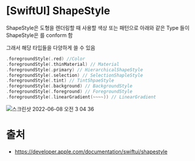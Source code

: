 # [SwiftUI] ShapeStyle
ShapeStyle은 도형을 렌더링할 때 사용할 색상 또는 패턴으로 아래와 같은 Type 들이 ShapeStyle은 를 conform 함

그래서 해당 타입들을 다양하게 쓸 수 있음

```swift
.foregroundStyle(.red) //Color
.foregroundStyle(.thinMaterial) // Material
.foregroundStyle(.primary) // HierarchicalShapeStyle
.foregroundStyle(.selection) // SelectionShapleStyle
.foregroundStyle(.tint) // TintShpaeStyle
.foregroundStyle(.background) // BackgroundStyle
.foregroundStyle(.foreground) // ForegroundStyle
.foregroundStyle(.linearGradient(~~~~)) // LinearGradient
```
![스크린샷 2022-06-08 오전 3 04 36](https://user-images.githubusercontent.com/20410193/172451926-1abe0598-092a-41d3-89ef-7af6216a62be.png)


# 출처 
- https://developer.apple.com/documentation/swiftui/shapestyle
